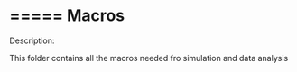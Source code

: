 =====
Macros
=====

Description:

This folder contains all the macros needed fro simulation and data analysis
